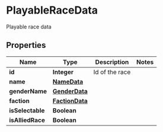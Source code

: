 

# PlayableRaceData

Playable race data

## Properties

Name | Type | Description | Notes
------------ | ------------- | ------------- | -------------
**id** | **Integer** | Id of the race | 
**name** | [**NameData**](NameData.md) |  | 
**genderName** | [**GenderData**](GenderData.md) |  | 
**faction** | [**FactionData**](FactionData.md) |  | 
**isSelectable** | **Boolean** |  | 
**isAlliedRace** | **Boolean** |  | 



